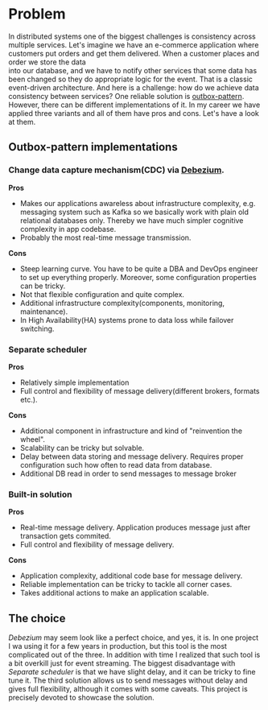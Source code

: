 # Problem
In distributed systems one of the biggest challenges is consistency across multiple services. Let's imagine we have an e-commerce 
application where customers put orders and get them delivered. When a customer places and order we store the data  
into our database, and we have to notify other services that some data has been changed so they do appropriate logic for the 
event. That is a classic event-driven architecture. And here is a challenge: how do we achieve data consistency between services? 
One reliable solution is [outbox-pattern](https://microservices.io/patterns/data/transactional-outbox.html). 
However, there can be different implementations of it. In my career we have applied three variants and 
all of them have pros and cons. Let's have a look at them.

## Outbox-pattern implementations
### Change data capture mechanism(CDC) via [Debezium](https://debezium.io).

**Pros** 
- Makes our applications awareless about infrastructure complexity, e.g. messaging system such as Kafka so we basically
work with plain old relational databases only. Thereby we have much simpler cognitive complexity in app codebase.
- Probably the most real-time message transmission.

**Cons**
- Steep learning curve. You have to be quite a DBA and DevOps engineer to set up everything properly. Moreover, some configuration properties
can be tricky.
- Not that flexible configuration and quite complex.
- Additional infrastructure complexity(components, monitoring, maintenance).
- In High Availability(HA) systems prone to data loss while failover switching.

### Separate scheduler

**Pros**
- Relatively simple implementation
- Full control and flexibility of message delivery(different brokers, formats etc.).

**Cons**
- Additional component in infrastructure and kind of "reinvention the wheel".
- Scalability can be tricky but solvable.
- Delay between data storing and message delivery. Requires proper configuration such how often to read data from database.
- Additional DB read in order to send messages to message broker

### Built-in solution

**Pros**
- Real-time message delivery. Application produces message just after transaction gets commited. 
- Full control and flexibility of message delivery.

**Cons**
- Application complexity, additional code base for message delivery.
- Reliable implementation can be tricky to tackle all corner cases.
- Takes additional actions to make an application scalable.

## The choice
_Debezium_ may seem look like a perfect choice, and yes, it is. In one project I wa using it for a few years in production,
but this tool is the most complicated out of the three. In addition with time I realized that such tool is a bit overkill 
just for event streaming. The biggest disadvantage with _Separate scheduler_ is that we have slight delay, and it can be tricky to fine tune it. 
The third solution allows us to send messages without delay and gives full flexibility, although it comes with some caveats. 
This project is precisely devoted to showcase the solution.

